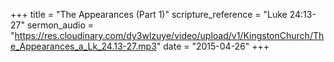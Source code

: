 +++
title = "The Appearances (Part 1)"
scripture_reference = "Luke 24:13-27"
sermon_audio = "https://res.cloudinary.com/dy3wlzuye/video/upload/v1/KingstonChurch/The_Appearances_a_Lk_24.13-27.mp3"
date = "2015-04-26"
+++
